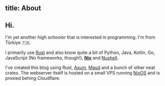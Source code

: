 title: About
---

## Hi.

I'm yet another high schooler that is interested in programming.
I'm from Türkiye 🇹🇷.

I primarily use [Rust](https://rust-lang.org) and
also know quite a bit of Python, Java, Kotlin, Go,
JavaScript (No frameworks, though!), [**Nix**](https://nixos.org/)
and [Nushell](https://nushell.sh/).

I've created this blog using Rust, [Axum](https://lib.rs/crates/axum),
[Maud](https://maud.lambda.xyz/) and a bunch of other neat crates.
The webserver itself is hosted on a small VPS running [NixOS](https://nixos.org/)
and is proxied behing Cloudflare.

